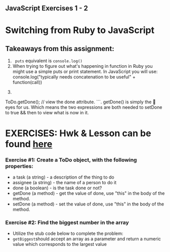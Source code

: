 ## JavaScript Exercises 1 - 2

# Switching from Ruby to JavaScript
## Takeaways from this assignment:
 1. ``` puts``` equivalent is ```console.log()```
 2. When trying to figure out what's happening in function in Ruby you might use a simple puts or print statement. In JavaScript you will use: console.log("typically needs concatenation to be useful" + function(call))
 3. ```ToDo.setDone(); // complete task.
ToDo.getDone(); // view the done attribute. ```. getDone() is simply the 👀 eyes for us. Which means the two expressions are both needed to setDone to true && then to view what is now in it.


# EXERCISES: Hwk & Lesson can be found [here](https://github.com/Ada-Developers-Academy/daily-curriculum/blob/master/topic_resources/javascript/javascript-101.md)

### Exercise #1: Create a ToDo object, with the following properties:

- a task (a string) - a description of the thing to do
- assignee (a string) - the name of a person to do it
- done (a boolean) - is the task done or not?
- getDone (a method) - get the value of done, use "this" in the body of the method.
- setDone (a method) - set the value of done, use "this" in the body of the method.

### Exercise #2: Find the biggest number in the array

- Utilize the stub code below to complete the problem:
 - `getBiggest`should accept an array as a parameter and return a numeric value which corresponds to the largest value
